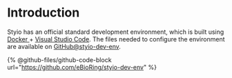 # Introduction

Styio has an official standard development environment, which is built using [Docker ](https://www.docker.com/)+ [Visual Studio Code](https://code.visualstudio.com/). The files needed to configure the environment are available on [GitHub@styio-dev-env](https://github.com/eBioRing/styio-dev-env).

{% @github-files/github-code-block url="https://github.com/eBioRing/styio-dev-env" %}
